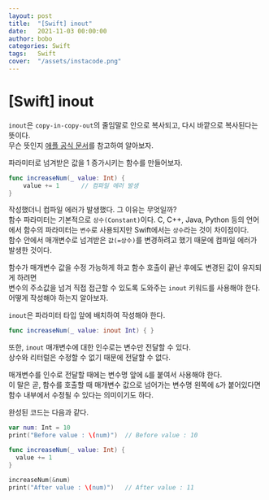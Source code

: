 ```yaml
---
layout: post
title:  "[Swift] inout"
date:   2021-11-03 00:00:00
author: bobo
categories: Swift
tags:	Swift
cover:  "/assets/instacode.png"
---
```


# [Swift] inout

`inout`은 `copy-in-copy-out`의 줄임말로 안으로 복사되고, 다시 바깥으로 복사된다는 뜻이다.<br/>
무슨 뜻인지 [애플 공식 문서](https://docs.swift.org/swift-book/LanguageGuide/Functions.html)를 참고하여 알아보자.

파라미터로 넘겨받은 값을 1 증가시키는 함수를 만들어보자.

```swift
func increaseNum(_ value: Int) {
  	value += 1		// 컴파일 에러 발생
}
```

작성했더니 컴파일 에러가 발생했다. 그 이유는 무엇일까?<br/>
함수 파라미터는 기본적으로 `상수(Constant)`이다. C, C++, Java, Python 등의 언어에서 함수의 파라미터는 `변수`로 사용되지만 Swift에서는 `상수`라는 것이 차이점이다.<br/>
함수 안에서 매개변수로 넘겨받은 `값(=상수)`를 변경하려고 했기 때문에 컴파일 에러가 발생한 것이다.

함수가 매개변수 값을 수정 가능하게 하고 함수 호출이 끝난 후에도 변경된 값이 유지되게 하려면 <br/>변수의 주소값을 넘겨 직접 접근할 수 있도록 도와주는 `inout` 키워드를 사용해야 한다.<br/>
어떻게 작성해야 하는지 알아보자.

`inout`은 파라미터 타입 앞에 배치하여 작성해야 한다.

```swift
func increaseNum(_ value: inout Int) { }	
```

또한, `inout` 매개변수에 대한 인수로는 변수만 전달할 수 있다. <br/>상수와 리터럴은 수정할 수 없기 때문에 전달할 수 없다.

매개변수를 인수로 전달할 때에는 변수명 앞에 `&`를 붙여서 사용해야 한다. <br/>이 말은 곧, 함수를 호출할 때 매개변수 값으로 넘어가는 변수명 왼쪽에 `&`가 붙어있다면 함수 내부에서 수정될 수 있다는 의미이기도 하다.

완성된 코드는 다음과 같다.

```swift
var num: Int = 10
print("Before value : \(num)")	// Before value : 10

func increaseNum(_ value: Int) {
  value += 1
}

increaseNum(&num)
print("After value : \(num)")	// After value : 11
```

<br/><br/><br/>

